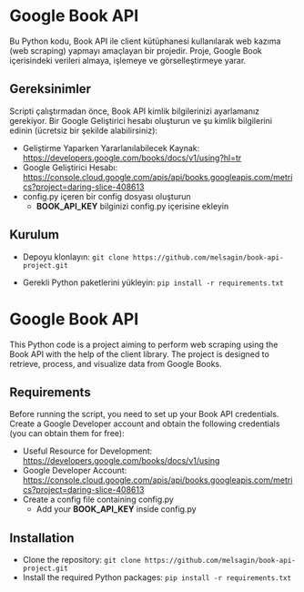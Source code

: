 # Google Book API
Bu Python kodu, Book API ile client kütüphanesi kullanılarak web kazıma (web scraping) yapmayı amaçlayan bir projedir. Proje, Google Book içerisindeki verileri almaya, işlemeye ve görselleştirmeye yarar.

## Gereksinimler
Scripti çalıştırmadan önce, Book API kimlik bilgilerinizi ayarlamanız gerekiyor. Bir Google Geliştirici hesabı oluşturun ve şu kimlik bilgilerini edinin (ücretsiz bir şekilde alabilirsiniz):

- Geliştirme Yaparken Yararlanılabilecek Kaynak: https://developers.google.com/books/docs/v1/using?hl=tr
- Google Geliştirici Hesabı: https://console.cloud.google.com/apis/api/books.googleapis.com/metrics?project=daring-slice-408613
- config.py içeren bir config dosyası oluşturun
    -  **BOOK_API_KEY** bilginizi config.py içerisine ekleyin

## Kurulum
* Depoyu klonlayın:
    `git clone https://github.com/melsagin/book-api-project.git`

* Gerekli Python paketlerini yükleyin:
    `pip install -r requirements.txt`

# Google Book API
This Python code is a project aiming to perform web scraping using the Book API with the help of the client library. The project is designed to retrieve, process, and visualize data from Google Books.

## Requirements
Before running the script, you need to set up your Book API credentials. Create a Google Developer account and obtain the following credentials (you can obtain them for free):

- Useful Resource for Development: https://developers.google.com/books/docs/v1/using
- Google Developer Account: https://console.cloud.google.com/apis/api/books.googleapis.com/metrics?project=daring-slice-408613
- Create a config file containing config.py
    - Add your **BOOK_API_KEY** inside config.py

## Installation
* Clone the repository:
    `git clone https://github.com/melsagin/book-api-project.git`
* Install the required Python packages:
    `pip install -r requirements.txt`